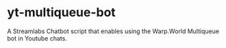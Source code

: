 # yt-multiqueue-bot
A Streamlabs Chatbot script that enables using the Warp.World Multiqueue bot in Youtube chats.
